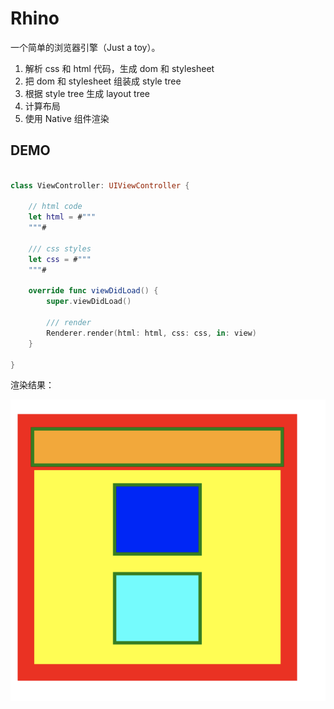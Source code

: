 # Rhino

一个简单的浏览器引擎（Just a toy）。

1. 解析 css 和 html 代码，生成 dom 和 stylesheet
2. 把 dom 和 stylesheet 组装成 style tree
3. 根据 style tree 生成 layout tree
4. 计算布局
5. 使用 Native 组件渲染


## DEMO

```swift

class ViewController: UIViewController {

    // html code
    let html = #"""
    """#

    /// css styles
    let css = #"""
    """#
        
    override func viewDidLoad() {
        super.viewDidLoad()

        /// render
        Renderer.render(html: html, css: css, in: view)
    }

}

```



渲染结果：



![demo](./demo.png)